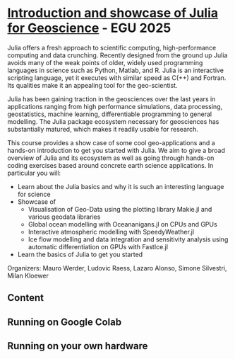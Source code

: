# [Introduction and showcase of Julia for Geoscience](https://meetingorganizer.copernicus.org/EGU25/session/53623) - EGU 2025

Julia offers a fresh approach to scientific computing, high-performance computing and data crunching. Recently designed from the ground up Julia avoids many of the weak points of older, widely used programming languages in science such as Python, Matlab, and R. Julia is an interactive scripting language, yet it executes with similar speed as C(++) and Fortran. Its qualities make it an appealing tool for the geo-scientist.

Julia has been gaining traction in the geosciences over the last years in applications ranging from high performance simulations, data processing, geostatistics, machine learning, differentiable programming to general modelling. The Julia package ecosystem necessary for geosciences has substantially matured, which makes it readily usable for research.

This course provides a show case of some cool geo-applications and a hands-on introduction to get you started with Julia. We aim to give a broad overview of Julia and its ecosystem as well as going through hands-on coding exercises based around concrete earth science applications. In particular you will:
- Learn about the Julia basics and why it is such an interesting language for science
- Showcase of
  - Visualisation of Geo-Data using the plotting library Makie.jl and various geodata libraries
  - Global ocean modelling with Oceananigans.jl on CPUs and GPUs
  - Interactive atmospheric modelling with SpeedyWeather.jl
  - Ice flow modelling and data integration and sensitivity analysis using automatic differentiation on GPUs with FastIce.jl
- Learn the basics of Julia to get you started

Organizers: Mauro Werder, Ludovic Raess, Lazaro Alonso, Simone Silvestri, Milan Kloewer

## Content

## Running on Google Colab

## Running on your own hardware
